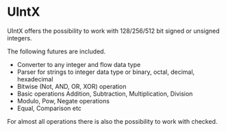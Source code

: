 # UIntX


UIntX offers the possibility to work with 128/256/512 bit signed or unsigned integers. 

The following futures are included.

- Converter to any integer and flow data type
- Parser for strings to integer data type or binary, octal, decimal, hexadecimal
- Bitwise (Not, AND, OR, XOR) operation
- Basic operations Addition, Subtraction, Multiplication, Division
- Modulo, Pow, Negate operations
- Equal, Comparison etc

For almost all operations there is also the possibility to work with checked.

